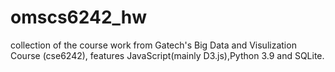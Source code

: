 # omscs6242_hw
collection of the course work from Gatech's Big Data and Visulization Course (cse6242), features JavaScript(mainly D3.js),Python 3.9 and SQLite.
